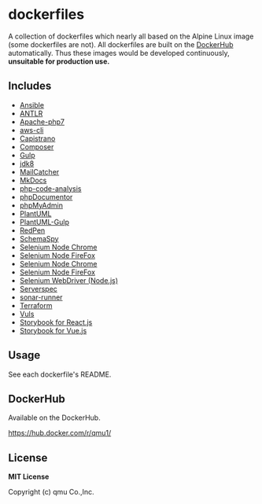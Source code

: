 # dockerfiles

A collection of dockerfiles which nearly all based on the Alpine Linux image (some dockerfiles are not).
All dockerfiles are built on the [DockerHub](https://hub.docker.com/r/qmu1/) automatically.
Thus these images would be developed continuously, **unsuitable for production use.**

## Includes

* [Ansible](src/ansible/)
* [ANTLR](src/antlr4/)
* [Apache-php7](src/apache-php7/)
* [aws-cli](src/aws-cli/)
* [Capistrano](src/capistrano/)
* [Composer](src/composer/)
* [Gulp](src/gulp/)
* [jdk8](src/jdk8/)
* [MailCatcher](src/mailcatcher/)
* [MkDocs](src/mkdocs/)
* [php-code-analysis](src/php-code-analysis/)
* [phpDocumentor](src/phpdocumentor/)
* [phpMyAdmin](src/phpmyadmin/)
* [PlantUML](src/plantuml/)
* [PlantUML-Gulp](src/plantuml-gulp/)
* [RedPen](src/redpen/)
* [SchemaSpy](src/schemaspy/)
* [Selenium Node Chrome](src/selenium-node-chrome-debug/)
* [Selenium Node FireFox](src/selenium-node-firefox-debug/)
* [Selenium Node Chrome](src/selenium-standalone-chrome-debug/)
* [Selenium Node FireFox](src/selenium-standalone-firefox-debug/)
* [Selenium WebDriver (Node.js)](src/selenium-webdriver-node/)
* [Serverspec](src/serverspec/)
* [sonar-runner](src/sonar-runner/)
* [Terraform](src/terraform/)
* [Vuls](src/vuls/)
* [Storybook for React.js](src/storybook-react/)
* [Storybook for Vue.js](src/storybook-vue/)

## Usage

See each dockerfile's README.

## DockerHub

Available on the DockerHub.

https://hub.docker.com/r/qmu1/

## License 

**MIT License**

Copyright (c) qmu Co.,Inc.
